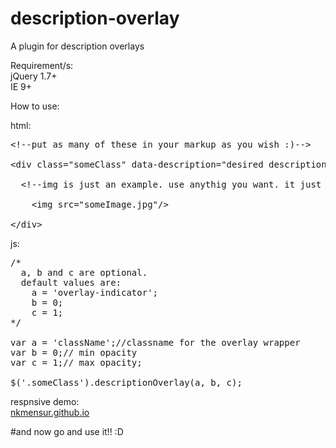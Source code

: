 # description-overlay
A plugin for description overlays

Requirement/s:<br>
jQuery 1.7+<br>
IE 9+


How to use: 

html:<br> 
<pre>
&lt;!--put as many of these in your markup as you wish :)--&gt;<br>
&lt;div class="someClass" data-description="desired description to be put here"&gt;<br />
&nbsp;&nbsp;&lt;!--img is just an example. use anythig you want. it just has to stretch the container!--&gt;<br>
  &nbsp;&nbsp;&lt;img src="someImage.jpg"/&gt;<br />
&lt;/div&gt;
</pre>

js:<br>
<pre>/*
  a, b and c are optional.
  default values are:
    a = 'overlay-indicator'; 
    b = 0;
    c = 1;
*/

var a = 'className';//classname for the overlay wrapper<br>var b = 0;// min opacity<br>var c = 1;// max opacity;

$('.someClass').descriptionOverlay(a, b, c);</pre>

respnsive demo:<br>
<a href="http://nkmensur.github.io/">nkmensur.github.io</a>

#and now go and use it!! :D

